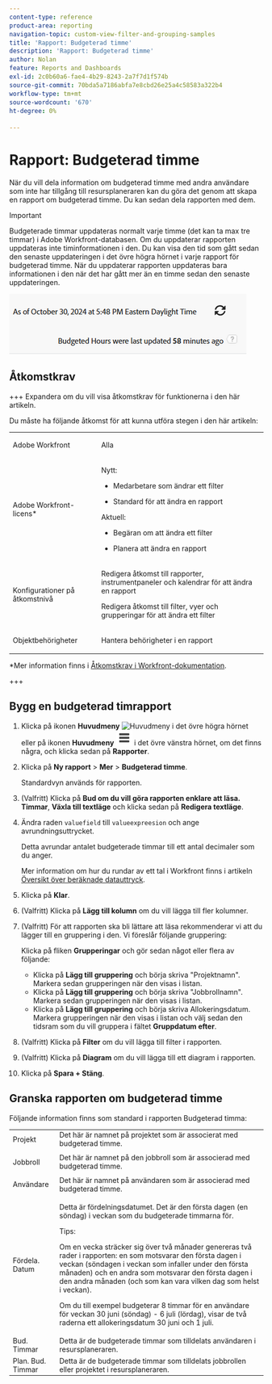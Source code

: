 ```yaml
---
content-type: reference
product-area: reporting
navigation-topic: custom-view-filter-and-grouping-samples
title: 'Rapport: Budgeterad timme'
description: 'Rapport: Budgeterad timme'
author: Nolan
feature: Reports and Dashboards
exl-id: 2c0b60a6-fae4-4b29-8243-2a7f7d1f574b
source-git-commit: 70bda5a7186abfa7e8cbd26e25a4c58583a322b4
workflow-type: tm+mt
source-wordcount: '670'
ht-degree: 0%

---
```


# Rapport: Budgeterad timme

<!--Audited: 10/2024-->

<!--
<p data-mc-conditions="QuicksilverOrClassic.Draft mode">(NOTE: From&nbsp;Alina: This is my article, but since it's about building a report, it is in the Reporting section. Please don't remove it -it's linked to Resource Management and it is super important.) </p>
-->

När du vill dela information om budgeterad timme med andra användare som inte har tillgång till resursplaneraren kan du göra det genom att skapa en rapport om budgeterad timme. Du kan sedan dela rapporten med dem.

>[!IMPORTANT]
>
>Budgeterade timmar uppdateras normalt varje timme (det kan ta max tre timmar) i Adobe Workfront-databasen. Om du uppdaterar rapporten uppdateras inte timinformationen i den. Du kan visa den tid som gått sedan den senaste uppdateringen i det övre högra hörnet i varje rapport för budgeterad timme. När du uppdaterar rapporten uppdateras bara informationen i den när det har gått mer än en timme sedan den senaste uppdateringen.
>
>![Tidssynkroniseringsvarning för budgeterad timrapport](assets/budgeted-hour-report-time-sync-warning-350x74.png)

## Åtkomstkrav

+++ Expandera om du vill visa åtkomstkrav för funktionerna i den här artikeln.

Du måste ha följande åtkomst för att kunna utföra stegen i den här artikeln:

<table style="table-layout:auto"> 
 <col> 
 <col> 
 <tbody> 
  <tr> 
   <td role="rowheader">Adobe Workfront</td> 
   <td> <p>Alla</p> </td> 
  </tr> 
  <tr> 
   <td role="rowheader">Adobe Workfront-licens*</td> 
   <td> 
    <p>Nytt:</p>
   <ul><li><p>Medarbetare som ändrar ett filter </p></li>
   <li><p>Standard för att ändra en rapport</p></li> </ul>

<p>Aktuell:</p>
   <ul><li><p>Begäran om att ändra ett filter </p></li>
   <li><p>Planera att ändra en rapport</p></li> </ul></td> 
  </tr> 
  <tr> 
   <td role="rowheader">Konfigurationer på åtkomstnivå</td> 
   <td> <p>Redigera åtkomst till rapporter, instrumentpaneler och kalendrar för att ändra en rapport</p> <p>Redigera åtkomst till filter, vyer och grupperingar för att ändra ett filter</p> </td> 
  </tr> 
  <tr> 
   <td role="rowheader">Objektbehörigheter</td> 
   <td> <p>Hantera behörigheter i en rapport</p>  </td> 
  </tr> 
 </tbody> 
</table>

*Mer information finns i [Åtkomstkrav i Workfront-dokumentation](/help/quicksilver/administration-and-setup/add-users/access-levels-and-object-permissions/access-level-requirements-in-documentation.md).

+++

## Bygg en budgeterad timrapport

1. Klicka på ikonen **Huvudmeny** ![Huvudmeny ](assets/main-menu-icon.png) i det övre högra hörnet eller på ikonen **Huvudmeny** ![Huvudmenyrader](assets/lines-main-menu.png) i det övre vänstra hörnet, om det finns några, och klicka sedan på **Rapporter**.

1. Klicka på **Ny rapport** > **Mer** > **Budgeterad timme**.

   Standardvyn används för rapporten.

1. (Valfritt) Klicka på **Bud om du vill göra rapporten enklare att läsa. Timmar**, **Växla till textläge** och klicka sedan på **Redigera textläge**.
1. Ändra raden `valuefield` till `valueexpreesion` och ange avrundningsuttrycket.

   Detta avrundar antalet budgeterade timmar till ett antal decimaler som du anger.

   Mer information om hur du rundar av ett tal i Workfront finns i artikeln [Översikt över beräknade datauttryck](../../../reports-and-dashboards/reports/calc-cstm-data-reports/calculated-data-expressions.md).

1. Klicka på **Klar**.
1. (Valfritt) Klicka på **Lägg till kolumn** om du vill lägga till fler kolumner.
1. (Valfritt) För att rapporten ska bli lättare att läsa rekommenderar vi att du lägger till en gruppering i den. Vi föreslår följande gruppering:

   Klicka på fliken **Grupperingar** och gör sedan något eller flera av följande:

   * Klicka på **Lägg till gruppering** och börja skriva &quot;Projektnamn&quot;. Markera sedan grupperingen när den visas i listan.
   * Klicka på **Lägg till gruppering** och börja skriva &quot;Jobbrollnamn&quot;. Markera sedan grupperingen när den visas i listan.
   * Klicka på **Lägg till gruppering** och börja skriva Allokeringsdatum. Markera grupperingen när den visas i listan och välj sedan den tidsram som du vill gruppera i fältet **Gruppdatum efter**.

1. (Valfritt) Klicka på **Filter** om du vill lägga till filter i rapporten.
1. (Valfritt) Klicka på **Diagram** om du vill lägga till ett diagram i rapporten.
1. Klicka på **Spara + Stäng**.

## Granska rapporten om budgeterad timme

Följande information finns som standard i rapporten Budgeterad timma:

<table style="table-layout:auto"> 
 <col> 
 <col> 
 <tbody> 
  <tr> 
   <td role="rowheader">Projekt </td> 
   <td>Det här är namnet på projektet som är associerat med budgeterad timme.</td> 
  </tr> 
  <tr> 
   <td role="rowheader"> <p>Jobbroll</p> </td> 
   <td>Det här är namnet på den jobbroll som är associerad med budgeterad timme. </td> 
  </tr> 
  <tr> 
   <td role="rowheader">Användare</td> 
   <td>Det här är namnet på användaren som är associerad med budgeterad timme.</td> 
  </tr> 
  <tr> 
   <td role="rowheader">Fördela. Datum</td> 
   <td> <p>Detta är fördelningsdatumet. Det är den första dagen (en söndag) i veckan som du budgeterade timmarna för.</p> <p>Tips:  <p>Om en vecka sträcker sig över två månader genereras två rader i rapporten: en som motsvarar den första dagen i veckan (söndagen i veckan som infaller under den första månaden) och en andra som motsvarar den första dagen i den andra månaden (och som kan vara vilken dag som helst i veckan).</p> <p>Om du till exempel budgeterar 8 timmar för en användare för veckan 30 juni (söndag) - 6 juli (lördag), visar de två raderna ett allokeringsdatum 30 juni och 1 juli.</p> </p> </td> 
  </tr> 
  <tr> 
   <td role="rowheader">Bud. Timmar</td> 
   <td>Detta är de budgeterade timmar som tilldelats användaren i resursplaneraren.</td> 
  </tr> 
  <tr> 
   <td role="rowheader">Plan. Bud. Timmar</td> 
   <td>Detta är de budgeterade timmar som tilldelats jobbrollen eller projektet i resursplaneraren.</td> 
  </tr> 
 </tbody> 
</table>
